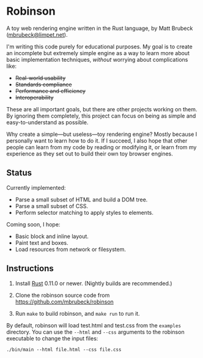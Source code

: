Robinson
========

A toy web rendering engine written in the Rust language, by Matt Brubeck
(mbrubeck@limpet.net).

I'm writing this code purely for educational purposes. My goal is to create an
incomplete but extremely simple engine as a way to learn more about basic
implementation techniques, *without* worrying about complications like:

* <s>Real-world usability</s>
* <s>Standards compliance</s>
* <s>Performance and efficiency</s>
* <s>Interoperability</s>

These are all important goals, but there are other projects working on them.
By ignoring them completely, this project can focus on being as simple and
easy-to-understand as possible.

Why create a simple—but useless—toy rendering engine? Mostly because I
personally want to learn how to do it. If I succeed, I also hope that other
people can learn from my code by reading or modifying it, or learn from my
experience as they set out to build their own toy browser engines.

Status
------

Currently implemented:

* Parse a small subset of HTML and build a DOM tree.
* Parse a small subset of CSS.
* Perform selector matching to apply styles to elements.

Coming soon, I hope:

* Basic block and inline layout.
* Paint text and boxes.
* Load resources from network or filesystem.

Instructions
------------

1. Install [Rust](http://www.rust-lang.org/) 0.11.0 or newer. (Nightly builds
   are recommended.)

2. Clone the robinson source code from https://github.com/mbrubeck/robinson

3. Run `make` to build robinson, and `make run` to run it.

By default, robinson will load test.html and test.css from the `examples`
directory.  You can use the `--html` and `--css` arguments to the robinson
executable to change the input files:

    ./bin/main --html file.html --css file.css
